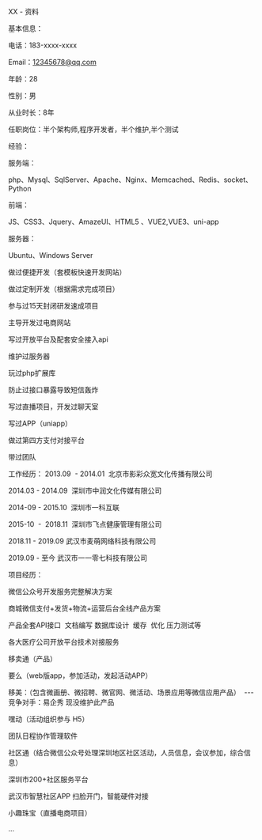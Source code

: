 XX - 资料

基本信息：

电话：183-xxxx-xxxx

Email：12345678@qq.com

年龄：28

性别：男

从业时长：8年

任职岗位：半个架构师,程序开发者，半个维护,半个测试




经验：

服务端：

php、Mysql、SqlServer、Apache、Nginx、Memcached、Redis、socket、Python

前端：

JS、CSS3、Jquery、AmazeUI、HTML5 、VUE2,VUE3、uni-app

服务器：

Ubuntu、Windows Server

做过便捷开发（套模板快速开发网站）

做过定制开发（根据需求完成项目）

参与过15天封闭研发速成项目

主导开发过电商网站

写过开放平台及配套安全接入api

维护过服务器

玩过php扩展库

防止过接口暴露导致短信轰炸

写过直播项目，开发过聊天室

写过APP（uniapp）

做过第四方支付对接平台

带过团队

工作经历：
2013.09  -  2014.01  北京市影彩众宽文化传播有限公司

2014.03  -  2014.09  深圳市中润文化传媒有限公司

2014-09  -  2015.10  深圳市一科互联

2015-10  -  2018.11  深圳市飞点健康管理有限公司

2018.11  -  2019.09  武汉市麦萌网络科技有限公司

2019.09  -  至今     武汉市一一零七科技有限公司


项目经历：

微信公众号开发服务完整解决方案

商城微信支付+发货+物流+运营后台全线产品方案

产品全套API接口  文档编写 数据库设计  缓存  优化 压力测试等

各大医疗公司开放平台技术对接服务

移卖通（产品）

要么（web版app，参加活动，发起活动APP）

移美：（包含微画册、微招聘、微官网、微活动、场景应用等微信应用产品）  ---竞争对手：易企秀 现没维护此产品

嘿动（活动组织参与 H5）

团队日程协作管理软件

社区通（结合微信公众号处理深圳地区社区活动，人员信息，会议参加，综合信息）

深圳市200+社区服务平台

武汉市智慧社区APP  扫脸开门，智能硬件对接

小趣珠宝（直播电商项目）

...
